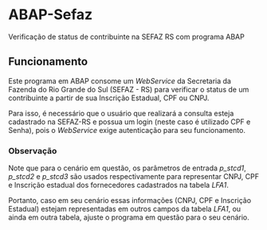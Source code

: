 # ABAP-Sefaz
Verificação de status de contribuinte na SEFAZ RS com programa ABAP

## Funcionamento
Este programa em ABAP consome um *WebService* da Secretaria da Fazenda do Rio Grande do Sul (SEFAZ - RS) para verificar o status de um contribuinte a partir de sua Inscrição Estadual, CPF ou CNPJ.

Para isso, é necessário que o usuário que realizará a consulta esteja cadastrado na SEFAZ-RS e possua um login (neste caso é utilizado CPF e Senha), pois o *WebService* exige autenticação para seu funcionamento.

### Observação
Note que para o cenário em questão, os parâmetros de entrada *p_stcd1*, *p_stcd2* e *p_stcd3* são usados respectivamente para representar CNPJ, CPF e Inscrição estadual dos fornecedores cadastrados na tabela *LFA1*.

Portanto, caso em seu cenário essas informações (CNPJ, CPF e Inscrição Estadual) estejam representadas em outros campos da tabela *LFA1*, ou ainda em outra tabela, ajuste o programa em questão para o seu cenário.
